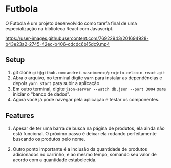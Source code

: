 # Futbola

O Futbola é um projeto desenvolvido como tarefa final de uma especialização na biblioteca React com Javascript.

https://user-images.githubusercontent.com/76922943/201694928-b43e23a2-2745-42ec-b406-cdcdc6b15dc9.mp4

## Setup

1. git clone `git@github.com:andrei-nascimento/projeto-celcoin-react.git`
2. Abra o arquivo, no terminal digite `yarn` para instalar as dependências e depois `yarn start` para subir a aplicação.
3. Em outro terminal, digite `json-server --watch db.json --port 3004` para iniciar o "banco de dados".
4. Agora você já pode navegar pela aplicação e testar os componentes.

## Features

1. Apesar de ter uma barra de busca na página de produtos, ela ainda não está funcional. O próximo passo é deixar ela rodando perfeitamente buscando os produtos pelo nome.

2. Outro ponto importante é a inclusão da quantidade de produtos adicionados no carrinho, e ao mesmo tempo, somando seu valor de acordo com a quantidade estabelecida.



